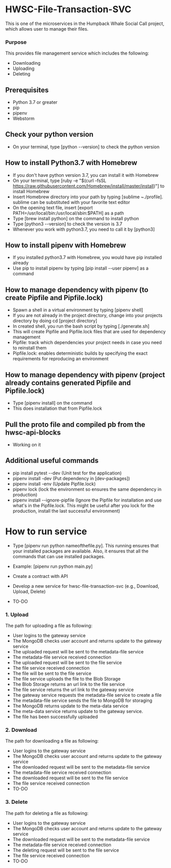 # HWSC-File-Transaction-SVC
This is one of the microservices in the Humpback Whale Social Call project, which allows user to manage their files. 

### Purpose
This provides file management service which includes the following:
- Downloading
- Uploading
- Deleting

## Prerequisites
- Python 3.7 or greater
- pip
- pipenv
- Webstorm

## Check your python version
- On your terminal, type [python --version] to check the python version

## How to install Python3.7 with Homebrew
- If you don't have python version 3.7, you can install it with Homebrew
- On your terminal, type [ruby -e "$(curl -fsSL https://raw.githubusercontent.com/Homebrew/install/master/install)"] to install Homebrew
- Insert Homebrew directory into your path by typing [sublime ~./profile]. sublime can be substituted with your favorite text editor
- On the opening text file, insert [export PATH=/usr/local/bin:/usr/local/sbin:$PATH] as a path
- Type [brew install python] on the command to install python 
- Type [python3 --version] to check the version is 3.7
- Whenever you work with python3.7, you need to call it by [python3]

## How to install pipenv with Homebrew
- If you installed python3.7 with Homebrew, you would have pip installed already
- Use pip to install pipenv by typing [pip install --user pipenv] as a command

## How to manage dependency with pipenv (to create Pipfile and Pipfile.lock)
- Spawn a shell in a virtual environment by typing [pipenv shell]
- If you are not already in the project directory, change into your projects directory by doing cd [project directory]
- In created shell, you run the bash script by typing [./generate.sh]
- This will create Pipfile and Pipfile.lock files that are used for dependency management
- Pipfile: track which dependencies your project needs in case you need to reinstall them
- Pipfile.lock: enables deterministic builds by specifying the exact requirements for reproducing an environment

## How to manage dependency with pipenv (project already contains generated Pipfile and Pipfile.lock)
- Type [pipenv install] on the command
- This does installation that from Pipfile.lock

## Pull the proto file and compiled pb from the hwsc-api-blocks
- Working on it

## Additional useful commands
- pip install pytest --dev (Unit test for the application)
- pipenv install -dev (Put dependency in [dev-packages])
- pipenv install -env (Update Pipfile.lock)
- pipenv lock (lock the environment so ensures the same dependency in production)
- pipenv install --ignore-pipfile (Ignore the Pipfile for installation and use what's in the Pipfile.lock. This might be useful after you lock for the production, install the last successful environment)

# How to run service

- Type [pipenv run python nameofthefile.py]. This running ensures that your installed packages are available. Also, 
it ensures that all the commands that can use installed packages. 
- Example: [pipenv run python main.py]


- Create a contract with API
- Develop a new service for hwsc-file-transaction-svc (e.g., Download, Upload, Delete)
- TO-DO

### 1. Upload
The path for uploading a file as following:
- User logins to the gateway service
- The MongoDB checks user account and returns update to the gateway service
- The uploaded request will be sent to the metadata-file service
- The metadata-file service received connection
- The uploaded request will be sent to the file service
- The file service received connection
- The file will be sent to the file service
- The file service uploads the file to the Blob Storage
- The Blob Storage returns an url link to the file service
- The file service returns the url link to the gateway service
- The gateway service requests the metadata-file service to create a file
- The metadata-file service sends the file to MongoDB for storaging
- The MongoDB returns update to the meta-data service
- The meta-data service returns update to the gateway service.
- The file has been successfully uploaded 
### 2. Download
The path for downloading a file as following:
- User logins to the gateway service
- The MongoDB checks user account and returns update to the gateway service
- The downloaded request will be sent to the metadata-file service
- The metadata-file service received connection
- The downloaded request will be sent to the file service
- The file service received connection
- TO-DO
### 3. Delete
The path for deleting a file as following:
- User logins to the gateway service
- The MongoDB checks user account and returns update to the gateway service
- The downloaded request will be sent to the metadata-file service
- The metadata-file service received connection
- The deleting request will be sent to the file service
- The file service received connection
- TO-DO
